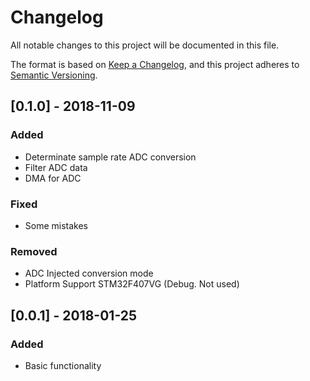 # Changelog
All notable changes to this project will be documented in this file.

The format is based on [Keep a Changelog](https://keepachangelog.com/en/1.0.0/),
and this project adheres to [Semantic Versioning](https://semver.org/spec/v2.0.0.html).


## [0.1.0] - 2018-11-09
### Added
- Determinate sample rate ADC conversion
- Filter ADC data
- DMA for ADC
### Fixed
- Some mistakes
### Removed
- ADC Injected conversion mode
- Platform Support STM32F407VG (Debug. Not used) 

## [0.0.1] - 2018-01-25
### Added
- Basic functionality

